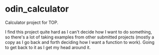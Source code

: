 # odin_calculator

Calculator project for TOP.

I find this project quite hard as I can't decide how I want to do something, so there's a lot of taking examples from other submitted projects (mostly a copy as I go back and forth deciding how I want a function to work). Going to get back to it as I get my head around it.
